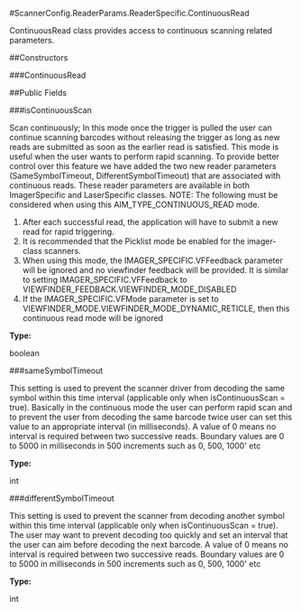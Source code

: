 #ScannerConfig.ReaderParams.ReaderSpecific.ContinuousRead

ContinuousRead class provides access to continuous scanning related parameters.

##Constructors

###ContinuousRead



##Public Fields

###isContinuousScan

Scan continuously; In this mode once the trigger is pulled the user can continue scanning barcodes without releasing the trigger
 as long as new reads are submitted as soon as the earlier read is satisfied. This mode is useful when the user wants to perform
 rapid scanning. To provide better control over this feature we have added the two new reader parameters (SameSymbolTimeout,
 DifferentSymbolTimeout) that are associated with continuous reads. These reader parameters are available in both ImagerSpecific
 and LaserSpecific classes.
 NOTE: The following must be considered when using this AIM_TYPE_CONTINUOUS_READ mode.
 1. After each successful read, the application will have to submit a new read for rapid triggering.
 2. It is recommended that the Picklist mode be enabled for the imager-class scanners.
 3. When using this mode, the IMAGER_SPECIFIC.VFFeedback parameter will be ignored and no viewfinder feedback will be provided.
 It is similar to setting IMAGER_SPECIFIC.VFFeedback to VIEWFINDER_FEEDBACK.VIEWFINDER_MODE_DISABLED
 4. If the IMAGER_SPECIFIC.VFMode parameter is set to VIEWFINDER_MODE.VIEWFINDER_MODE_DYNAMIC_RETICLE, then this continuous read mode will be ignored

**Type:**

boolean

###sameSymbolTimeout

This setting is used to prevent the scanner driver from decoding the same symbol within this time interval (applicable only when
 isContinuousScan = true). Basically in the continuous mode the user can perform rapid scan and to prevent the
 user from decoding the same barcode twice user can set this value to an appropriate interval (in milliseconds). A value of 0 means
 no interval is required between two successive reads.
 Boundary values are 0 to 5000 in milliseconds in 500 increments such as 0, 500, 1000' etc

**Type:**

int

###differentSymbolTimeout

This setting is used to prevent the scanner from decoding another symbol within this time interval (applicable only when
 isContinuousScan = true). The user may want to prevent decoding too quickly and set an interval that the user can aim
 before decoding the next barcode. A value of 0 means no interval is required between two successive reads.
 Boundary values are 0 to 5000 in milliseconds in 500 increments such as 0, 500, 1000' etc

**Type:**

int

